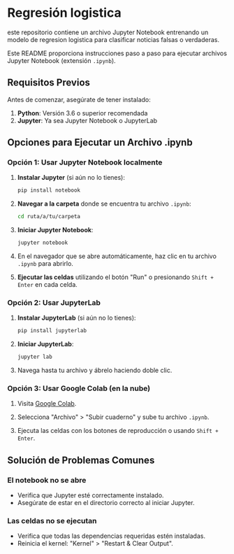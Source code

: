 # Regresión logistica

este repositorio contiene un archivo Jupyter Notebook entrenando un modelo de regresion logistica para clasificar noticias falsas o verdaderas.

Este README proporciona instrucciones paso a paso para ejecutar archivos Jupyter Notebook (extensión `.ipynb`).

## Requisitos Previos

Antes de comenzar, asegúrate de tener instalado:

1. **Python**: Versión 3.6 o superior recomendada
2. **Jupyter**: Ya sea Jupyter Notebook o JupyterLab

## Opciones para Ejecutar un Archivo .ipynb

### Opción 1: Usar Jupyter Notebook localmente

1. **Instalar Jupyter** (si aún no lo tienes):
   ```bash
   pip install notebook
   ```

2. **Navegar a la carpeta** donde se encuentra tu archivo `.ipynb`:
   ```bash
   cd ruta/a/tu/carpeta
   ```

3. **Iniciar Jupyter Notebook**:
   ```bash
   jupyter notebook
   ```

4. En el navegador que se abre automáticamente, haz clic en tu archivo `.ipynb` para abrirlo.

5. **Ejecutar las celdas** utilizando el botón "Run" o presionando `Shift + Enter` en cada celda.

### Opción 2: Usar JupyterLab

1. **Instalar JupyterLab** (si aún no lo tienes):
   ```bash
   pip install jupyterlab
   ```

2. **Iniciar JupyterLab**:
   ```bash
   jupyter lab
   ```

3. Navega hasta tu archivo y ábrelo haciendo doble clic.

### Opción 3: Usar Google Colab (en la nube)

1. Visita [Google Colab](https://colab.research.google.com/).

2. Selecciona "Archivo" > "Subir cuaderno" y sube tu archivo `.ipynb`.

3. Ejecuta las celdas con los botones de reproducción o usando `Shift + Enter`.


## Solución de Problemas Comunes

### El notebook no se abre
- Verifica que Jupyter esté correctamente instalado.
- Asegúrate de estar en el directorio correcto al iniciar Jupyter.

### Las celdas no se ejecutan
- Verifica que todas las dependencias requeridas estén instaladas.
- Reinicia el kernel: "Kernel" > "Restart & Clear Output".